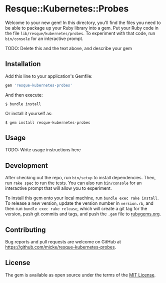 # Resque::Kubernetes::Probes

Welcome to your new gem! In this directory, you'll find the files you need to be able to package up your Ruby library into a gem. Put your Ruby code in the file `lib/resque/kubernetes/probes`. To experiment with that code, run `bin/console` for an interactive prompt.

TODO: Delete this and the text above, and describe your gem

## Installation

Add this line to your application's Gemfile:

```ruby
gem 'resque-kubernetes-probes'
```

And then execute:

    $ bundle install

Or install it yourself as:

    $ gem install resque-kubernetes-probes

## Usage

TODO: Write usage instructions here

## Development

After checking out the repo, run `bin/setup` to install dependencies. Then, run `rake spec` to run the tests. You can also run `bin/console` for an interactive prompt that will allow you to experiment.

To install this gem onto your local machine, run `bundle exec rake install`. To release a new version, update the version number in `version.rb`, and then run `bundle exec rake release`, which will create a git tag for the version, push git commits and tags, and push the `.gem` file to [rubygems.org](https://rubygems.org).

## Contributing

Bug reports and pull requests are welcome on GitHub at https://github.com/micke/resque-kubernetes-probes.


## License

The gem is available as open source under the terms of the [MIT License](https://opensource.org/licenses/MIT).
